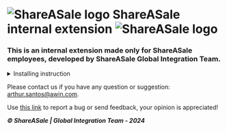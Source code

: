 # ![ShareASale logo](https://arthurfms.github.io/sas-extension/images/SAS%20-%2032x32.png) ShareASale internal extension ![ShareASale logo](https://arthurfms.github.io/sas-extension/images/SAS%20-%2032x32.png)
### This is an internal extension made only for ShareASale employees, developed by ShareASale Global Integration Team.

<details>

<summary>Installing instruction</summary>

> MICROSOFT EDGE:
> 
>-  Use [this link](#) to install the extension into your browser.



> GOOGLE CHROME:
>
> - Download the sas-extension code by clicking at [this link](https://github.com/arthurfms/sas-extension/archive/refs/heads/main.zip)
>
>  - Activate the Developer mode at the chrome://extensions/ page and upload the unpacked folder there.



> MOZILLA FIREFOX:
>
>  - Use [this link](#) to install the extension into your browser.

</details>

Please contact us if you have any question or suggestion: arthur.santos@awin.com.

Use [this link](#) to report a bug or send feedback, your opinion is appreciated!



***© ShareASale | Global Integration Team - 2024***

